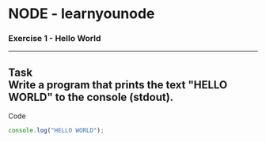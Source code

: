 # NODE - learnyounode

### Exercise 1 - Hello World
---
Task  
Write a program that prints the text "HELLO WORLD" to the console (stdout).
---
Code  
```javascript
console.log("HELLO WORLD");
```


